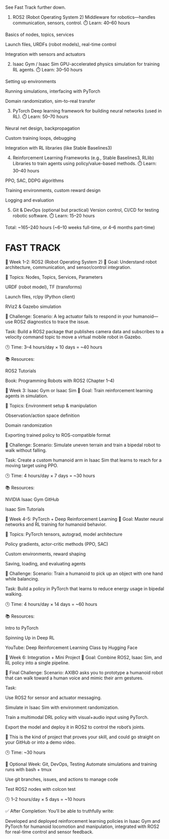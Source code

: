 


See Fast Track further down. 

1. ROS2 (Robot Operating System 2)
Middleware for robotics—handles communication, sensors, control.
⏱️ Learn: 40–60 hours

Basics of nodes, topics, services

Launch files, URDFs (robot models), real-time control

Integration with sensors and actuators

2. Isaac Gym / Isaac Sim
GPU-accelerated physics simulation for training RL agents.
⏱️ Learn: 30–50 hours

Setting up environments

Running simulations, interfacing with PyTorch

Domain randomization, sim-to-real transfer

3. PyTorch
Deep learning framework for building neural networks (used in RL).
⏱️ Learn: 50–70 hours

Neural net design, backpropagation

Custom training loops, debugging

Integration with RL libraries (like Stable Baselines3)

4. Reinforcement Learning Frameworks (e.g., Stable Baselines3, RLlib)
Libraries to train agents using policy/value-based methods.
⏱️ Learn: 30–40 hours

PPO, SAC, DDPG algorithms

Training environments, custom reward design

Logging and evaluation

5. Git & DevOps (optional but practical)
Version control, CI/CD for testing robotic software.
⏱️ Learn: 15–20 hours

Total: ~165–240 hours (~6–10 weeks full-time, or 4–6 months part-time)

# FAST TRACK

🔧 Week 1–2: ROS2 (Robot Operating System 2)
🎯 Goal: Understand robot architecture, communication, and sensor/control integration.

🔑 Topics:
Nodes, Topics, Services, Parameters

URDF (robot model), TF (transforms)

Launch files, rclpy (Python client)

RViz2 & Gazebo simulation

🧠 Challenge:
Scenario: A leg actuator fails to respond in your humanoid—use ROS2 diagnostics to trace the issue.

Task: Build a ROS2 package that publishes camera data and subscribes to a velocity command topic to move a virtual mobile robot in Gazebo.

🕒 Time: 3–4 hours/day × 10 days = ~40 hours

📚 Resources:

ROS2 Tutorials

Book: Programming Robots with ROS2 (Chapter 1–4)

🤖 Week 3: Isaac Gym or Isaac Sim
🎯 Goal: Train reinforcement learning agents in simulation.

🔑 Topics:
Environment setup & manipulation

Observation/action space definition

Domain randomization

Exporting trained policy to ROS-compatible format

🧠 Challenge:
Scenario: Simulate uneven terrain and train a bipedal robot to walk without falling.

Task: Create a custom humanoid arm in Isaac Sim that learns to reach for a moving target using PPO.

🕒 Time: 4 hours/day × 7 days = ~30 hours

📚 Resources:

NVIDIA Isaac Gym GitHub

Isaac Sim Tutorials

🔬 Week 4–5: PyTorch + Deep Reinforcement Learning
🎯 Goal: Master neural networks and RL training for humanoid behavior.

🔑 Topics:
PyTorch tensors, autograd, model architecture

Policy gradients, actor-critic methods (PPO, SAC)

Custom environments, reward shaping

Saving, loading, and evaluating agents

🧠 Challenge:
Scenario: Train a humanoid to pick up an object with one hand while balancing.

Task: Build a policy in PyTorch that learns to reduce energy usage in bipedal walking.

🕒 Time: 4 hours/day × 14 days = ~60 hours

📚 Resources:

Intro to PyTorch

Spinning Up in Deep RL

YouTube: Deep Reinforcement Learning Class by Hugging Face

🔁 Week 6: Integration + Mini Project
🎯 Goal: Combine ROS2, Isaac Sim, and RL policy into a single pipeline.

🧠 Final Challenge:
Scenario: AXIBO asks you to prototype a humanoid robot that can walk toward a human voice and mimic their arm gestures.

Task:

Use ROS2 for sensor and actuator messaging.

Simulate in Isaac Sim with environment randomization.

Train a multimodal DRL policy with visual+audio input using PyTorch.

Export the model and deploy it in ROS2 to control the robot’s joints.

📌 This is the kind of project that proves your skill, and could go straight on your GitHub or into a demo video.

🕒 Time: ~30 hours

🧩 Optional Week: Git, DevOps, Testing
Automate simulations and training runs with bash + tmux

Use git branches, issues, and actions to manage code

Test ROS2 nodes with colcon test

🕒 1–2 hours/day × 5 days = ~10 hours

✅ After Completion:
You’ll be able to truthfully write:

Developed and deployed reinforcement learning policies in Isaac Gym and PyTorch for humanoid locomotion and manipulation, integrated with ROS2 for real-time control and sensor feedback.




